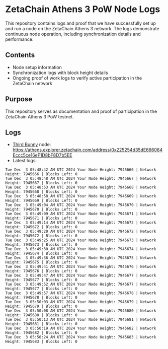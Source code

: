 # ZetaChain Athens 3 PoW Node Logs
This repository contains logs and proof that we have successfully set up and run a node on the ZetaChain Athens 3 network. The logs demonstrate continuous node operation, including synchronization details and performance.

## Contents
- Node setup information
- Synchronization logs with block height details
- Ongoing proof of work logs to verify active participation in the ZetaChain network

## Purpose
This repository serves as documentation and proof of participation in the ZetaChain Athens 3 PoW testnet.

## Logs

- [Third Bunny](https://thirdbunny.xyz/) node: https://athens.explorer.zetachain.com/address/0x225254d35dE666064Eccc5ce16eF1D8bF8D7b5EE
- Latest logs:
```
Tue Dec  3 05:48:42 AM UTC 2024 Your Node Height: 7945666 | Network Height: 7945666 | Blocks Left: 0
Tue Dec  3 05:48:48 AM UTC 2024 Your Node Height: 7945667 | Network Height: 7945667 | Blocks Left: 0
Tue Dec  3 05:48:53 AM UTC 2024 Your Node Height: 7945668 | Network Height: 7945668 | Blocks Left: 0
Tue Dec  3 05:48:58 AM UTC 2024 Your Node Height: 7945669 | Network Height: 7945669 | Blocks Left: 0
Tue Dec  3 05:49:04 AM UTC 2024 Your Node Height: 7945670 | Network Height: 7945670 | Blocks Left: 0
Tue Dec  3 05:49:09 AM UTC 2024 Your Node Height: 7945671 | Network Height: 7945671 | Blocks Left: 0
Tue Dec  3 05:49:14 AM UTC 2024 Your Node Height: 7945672 | Network Height: 7945672 | Blocks Left: 0
Tue Dec  3 05:49:20 AM UTC 2024 Your Node Height: 7945672 | Network Height: 7945672 | Blocks Left: 0
Tue Dec  3 05:49:25 AM UTC 2024 Your Node Height: 7945673 | Network Height: 7945673 | Blocks Left: 0
Tue Dec  3 05:49:30 AM UTC 2024 Your Node Height: 7945674 | Network Height: 7945674 | Blocks Left: 0
Tue Dec  3 05:49:36 AM UTC 2024 Your Node Height: 7945675 | Network Height: 7945675 | Blocks Left: 0
Tue Dec  3 05:49:41 AM UTC 2024 Your Node Height: 7945676 | Network Height: 7945676 | Blocks Left: 0
Tue Dec  3 05:49:47 AM UTC 2024 Your Node Height: 7945677 | Network Height: 7945677 | Blocks Left: 0
Tue Dec  3 05:49:52 AM UTC 2024 Your Node Height: 7945677 | Network Height: 7945677 | Blocks Left: 0
Tue Dec  3 05:49:57 AM UTC 2024 Your Node Height: 7945678 | Network Height: 7945678 | Blocks Left: 0
Tue Dec  3 05:50:03 AM UTC 2024 Your Node Height: 7945679 | Network Height: 7945679 | Blocks Left: 0
Tue Dec  3 05:50:08 AM UTC 2024 Your Node Height: 7945680 | Network Height: 7945680 | Blocks Left: 0
Tue Dec  3 05:50:13 AM UTC 2024 Your Node Height: 7945681 | Network Height: 7945681 | Blocks Left: 0
Tue Dec  3 05:50:19 AM UTC 2024 Your Node Height: 7945682 | Network Height: 7945682 | Blocks Left: 0
Tue Dec  3 05:50:24 AM UTC 2024 Your Node Height: 7945683 | Network Height: 7945683 | Blocks Left: 0
```

